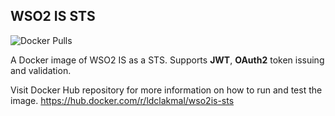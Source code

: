 ## WSO2 IS STS

![Docker Pulls](https://img.shields.io/docker/pulls/ldclakmal/wso2is-sts)

A Docker image of WSO2 IS as a STS. Supports **JWT**, **OAuth2** token issuing and validation.

Visit Docker Hub repository for more information on how to run and test the image.
https://hub.docker.com/r/ldclakmal/wso2is-sts
